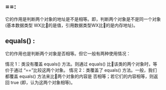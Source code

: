 ## ==: 

它的作⽤是判断两个对象的地址是不是相等。即，判断两个对象是不是同⼀个对象(基本数据类型 WX⽐᫾的是值，引⽤数据类型WX⽐᫾的是内存地址)。

## equals() : 

它的作⽤也是判断两个对象是否相等。但它⼀般有两种使⽤情况：

情况 1：类没有覆盖 equals() ⽅法。则通过 equals() ⽐᫾该类的两个对象时，等价于通过 “==”比较这两个对象。 情况 2：类覆盖了 equals() ⽅法。⼀般，我们都覆盖 equals() ⽅法来⽐᫾两个对象的内容是 否相等；若它们的内容相等，则返回 true (即，认为这两个对象相等)。 